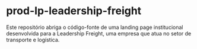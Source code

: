 # prod-lp-leadership-freight
Este repositório abriga o código-fonte de uma landing page institucional desenvolvida para a Leadership Freight, uma empresa que atua no setor de transporte e logística.
